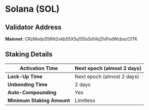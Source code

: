 # Solana (SOL)

## **Validator Address**

**Mainnet**: CRzMxdyS56N2vkb55X5q155sSdVkjZhiFedWcbscCf7K

## Staking Details

| **Activation Time**        | Next epoch (almost 2 days) |
| -------------------------- | -------------------------- |
| **Lock-Up Time**           | Next epoch (almost 2 days) |
| **Unbonding Time**         | 2 days                     |
| **Auto-Compounding**       | Yes                        |
| **Minimum Staking Amount** | Limitless                  |

